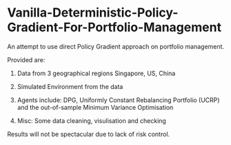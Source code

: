 # Vanilla-Deterministic-Policy-Gradient-For-Portfolio-Management

An attempt to use direct Policy Gradient approach on portfolio management.

Provided are:

1) Data from 3 geographical regions Singapore, US, China

2) Simulated Environment from the data

3) Agents include: DPG, Uniformly Constant Rebalancing Portfolio (UCRP) and the out-of-sample Minimum Variance Optimisation

4) Misc: Some data cleaning, visulisation and checking

Results will not be spectacular due to lack of risk control.
